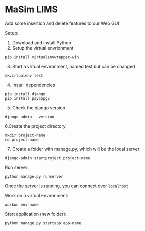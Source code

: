 # MaSim LIMS
Add some insertion and delete features to our Web GUI

Setup:
1. Download and install Python
2. Setup the virtual envrionment

``` pip install virtualenvwrapper-win ```

3. Start a virtual environment, named test but can be changed

``` mkvirtualenv test ```

4. Install dependencies

``` 
pip install django 
pip install psycopg2
```

5. Check the django version

``` django-admin --version ```

6.Create the project directory

```
mkdir project-name
cd project-name
```

7. Create a folder with manage.py, which will be the local server

``` django-admin startproject project-name ```

Run server:

``` python manage.py runserver ```

Once the server is running, you can connect over `localhost`

Work on a virtual environment:

``` workon env-name ```

Start application (new folder):

``` python manage.py startapp app-name ```
